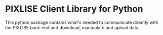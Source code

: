 # PIXLISE Client Library for Python

This python package contains what's needed to communicate directly with the PIXLISE back-end and download, manipulate and upload data.
